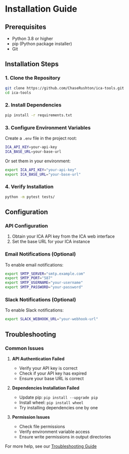 # Installation Guide

## Prerequisites
- Python 3.8 or higher
- pip (Python package installer)
- Git

## Installation Steps

### 1. Clone the Repository
```bash
git clone https://github.com/ChaseRushton/ica-tools.git
cd ica-tools
```

### 2. Install Dependencies
```bash
pip install -r requirements.txt
```

### 3. Configure Environment Variables
Create a `.env` file in the project root:
```bash
ICA_API_KEY=your-api-key
ICA_BASE_URL=your-base-url
```

Or set them in your environment:
```bash
export ICA_API_KEY="your-api-key"
export ICA_BASE_URL="your-base-url"
```

### 4. Verify Installation
```bash
python -m pytest tests/
```

## Configuration

### API Configuration
1. Obtain your ICA API key from the ICA web interface
2. Set the base URL for your ICA instance

### Email Notifications (Optional)
To enable email notifications:
```bash
export SMTP_SERVER="smtp.example.com"
export SMTP_PORT="587"
export SMTP_USERNAME="your-username"
export SMTP_PASSWORD="your-password"
```

### Slack Notifications (Optional)
To enable Slack notifications:
```bash
export SLACK_WEBHOOK_URL="your-webhook-url"
```

## Troubleshooting

### Common Issues

1. **API Authentication Failed**
   - Verify your API key is correct
   - Check if your API key has expired
   - Ensure your base URL is correct

2. **Dependencies Installation Failed**
   - Update pip: `pip install --upgrade pip`
   - Install wheel: `pip install wheel`
   - Try installing dependencies one by one

3. **Permission Issues**
   - Check file permissions
   - Verify environment variable access
   - Ensure write permissions in output directories

For more help, see our [Troubleshooting Guide](troubleshooting.md)
